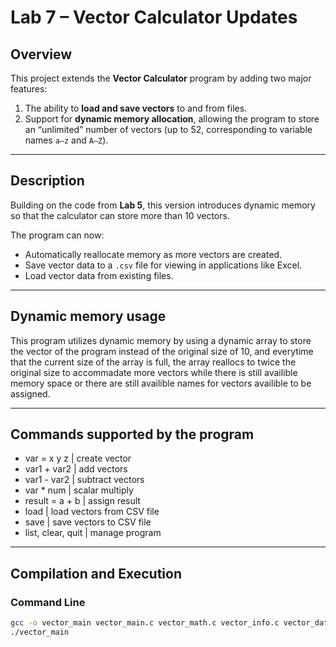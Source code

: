 # Lab 7 – Vector Calculator Updates

## Overview
This project extends the **Vector Calculator** program by adding two major features:
1. The ability to **load and save vectors** to and from files.
2. Support for **dynamic memory allocation**, allowing the program to store an “unlimited” number of vectors (up to 52, corresponding to variable names `a–z` and `A–Z`).

---

## Description
Building on the code from **Lab 5**, this version introduces dynamic memory so that the calculator can store more than 10 vectors.  

The program can now:
- Automatically reallocate memory as more vectors are created.
- Save vector data to a `.csv` file for viewing in applications like Excel.
- Load vector data from existing files.

---

## Dynamic memory usage
This program utilizes dynamic memory by using a dynamic array to store the vector of the program instead of the 
original size of 10, and everytime that the current size of the array is full, the array reallocs to twice the original
size to accommadate more vectors while there is still availible memory space or there are still availible names for 
vectors availible to be assigned.

---

## Commands supported by the program
- var = x y z        | create vector
- var1 + var2        | add vectors
- var1 - var2        | subtract vectors
- var * num          | scalar multiply
- result = a + b     | assign result
- load <file>        | load vectors from CSV file
- save <file>        | save vectors to CSV file
- list, clear, quit  | manage program

---

## Compilation and Execution

### Command Line
```bash
gcc -o vector_main vector_main.c vector_math.c vector_info.c vector_data.c
./vector_main

